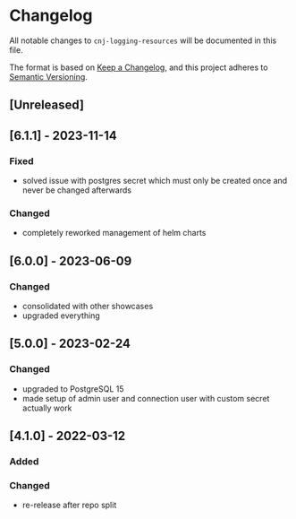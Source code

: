 # Changelog
All notable changes to `cnj-logging-resources` will be documented in this file.

The format is based on [Keep a Changelog](https://keepachangelog.com/en/1.0.0/),
and this project adheres to [Semantic Versioning](https://semver.org/spec/v2.0.0.html).

## [Unreleased]

## [6.1.1] - 2023-11-14
### Fixed
- solved issue with postgres secret which must only be created once and never be changed afterwards
### Changed
- completely reworked management of helm charts

## [6.0.0] - 2023-06-09
### Changed
- consolidated with other showcases
- upgraded everything

## [5.0.0] - 2023-02-24
### Changed
- upgraded to PostgreSQL 15
- made setup of admin user and connection user with custom secret actually work

## [4.1.0] - 2022-03-12
### Added
### Changed
- re-release after repo split